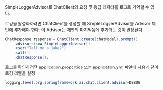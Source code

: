 SimpleLoggerAdvisor로 ChatClient의 요청 및 응답 데이터를 로그로 기억할 수 있다.

로깅을 활성화하려면 ChatClient를 생성할 때 SimpleLoggerAdvisor를 Advisor 체인에 추가해야 한다. 
이 Advisor는 체인의 마지막쯤에 추가하는 것이 권장된다.

```java
ChatResponse response = ChatClient.create(chatModel).prompt()
    .advisors(new SimpleLoggerAdvisor())
    .user("Tell me a joke?")
    .call()
    .chatResponse();
```

로그를 확인하려면 application.properties 또는 application.yml 파일에 다음과 같이 로깅 레벨을 설정
```java
logging.level.org.springframework.ai.chat.client.advisor=DEBUG
```
